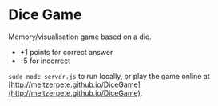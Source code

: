 # Dice Game

Memory/visualisation game based on a die.

* +1 points for correct answer
* -5 for incorrect

`sudo node server.js` to run locally, or play the game online at [http://meltzerpete.github.io/DiceGame](http://meltzerpete.github.io/DiceGame).

